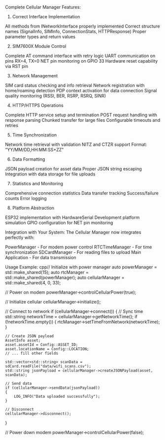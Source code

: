 Complete Cellular Manager Features:
1. Correct Interface Implementation

All methods from INetworkInterface properly implemented
Correct structure names (SignalInfo, SIMInfo, ConnectionStats, HTTPResponse)
Proper parameter types and return values

2. SIM7600X Module Control

Complete AT command interface with retry logic
UART communication on pins RX=4, TX=0
NET pin monitoring on GPIO 33
Hardware reset capability via RST pin

3. Network Management

SIM card status checking and info retrieval
Network registration with home/roaming detection
PDP context activation for data connection
Signal quality monitoring (RSSI, BER, RSRP, RSRQ, SINR)

4. HTTP/HTTPS Operations

Complete HTTP service setup and termination
POST request handling with response parsing
Chunked transfer for large files
Configurable timeouts and retries

5. Time Synchronization

Network time retrieval with validation
NITZ and CTZR support
Format: "YY/MM/DD,HH:MM:SS+ZZ"

6. Data Formatting

JSON payload creation for asset data
Proper JSON string escaping
Integration with data storage for file uploads

7. Statistics and Monitoring

Comprehensive connection statistics
Data transfer tracking
Success/failure counts
Error logging

8. Platform Abstraction

ESP32 implementation with HardwareSerial
Development platform simulation
GPIO configuration for NET pin monitoring

Integration with Your System:
The Cellular Manager now integrates perfectly with:

PowerManager - For modem power control
RTCTimeManager - For time synchronization
SDCardManager - For reading files to upload
Main Application - For data transmission

Usage Example:
cpp// Initialize with power manager
auto powerManager = std::make_shared<PowerManager>(15);
auto rtcManager = std::make_shared<RTCTimeManager>(powerManager);
auto cellularManager = std::make_shared<CellularManager>(4, 0, 33);

// Power on modem
powerManager->controlCellularPower(true);

// Initialize cellular
cellularManager->initialize();

// Connect to network
if (cellularManager->connect())
{
    // Sync time
    std::string networkTime = cellularManager->getNetworkTime();
    if (!networkTime.empty())
    {
        rtcManager->setTimeFromNetwork(networkTime);
    }
    
    // Create JSON payload
    AssetInfo asset;
    asset.assetId = Config::ASSET_ID;
    asset.locationName = Config::LOCATION;
    // ... fill other fields
    
    std::vector<std::string> scanData = sdCard.readFile("data/wifi_scans.csv");
    std::string jsonPayload = cellularManager->createJSONPayload(asset, scanData);
    
    // Send data
    if (cellularManager->sendData(jsonPayload))
    {
        LOG_INFO("Data uploaded successfully");
    }
    
    // Disconnect
    cellularManager->disconnect();
}

// Power down modem
powerManager->controlCellularPower(false);